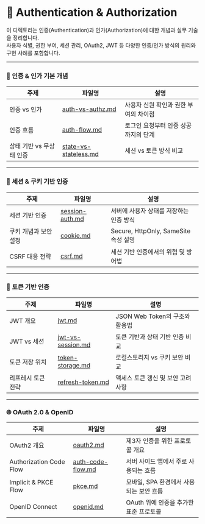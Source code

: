 # 🔐 Authentication & Authorization

이 디렉토리는 인증(Authentication)과 인가(Authorization)에 대한 개념과 실무 기술을 정리합니다.  
사용자 식별, 권한 부여, 세션 관리, OAuth2, JWT 등 다양한 인증/인가 방식의 원리와 구현 사례를 포함합니다.

---

### 🧾 인증 & 인가 기본 개념
| 주제 | 파일명 | 설명 |
|------|--------|------|
| 인증 vs 인가 | [auth-vs-authz.md](./notes/auth-vs-authz.md) | 사용자 신원 확인과 권한 부여의 차이점 |
| 인증 흐름 | [auth-flow.md](./notes/auth-flow.md) | 로그인 요청부터 인증 성공까지의 단계 |
| 상태 기반 vs 무상태 인증 | [state-vs-stateless.md](./notes/state-vs-stateless.md) | 세션 vs 토큰 방식 비교 |

---

### 🍪 세션 & 쿠키 기반 인증
| 주제 | 파일명 | 설명 |
|------|--------|------|
| 세션 기반 인증 | [session-auth.md](./notes/session-auth.md) | 서버에 사용자 상태를 저장하는 인증 방식 |
| 쿠키 개념과 보안 설정 | [cookie.md](./notes/cookie.md) | Secure, HttpOnly, SameSite 속성 설명 |
| CSRF 대응 전략 | [csrf.md](./notes/csrf.md) | 세션 기반 인증에서의 위협 및 방어법 |

---

### 🔐 토큰 기반 인증
| 주제 | 파일명 | 설명 |
|------|--------|------|
| JWT 개요 | [jwt.md](./notes/jwt.md) | JSON Web Token의 구조와 활용법 |
| JWT vs 세션 | [jwt-vs-session.md](./notes/jwt-vs-session.md) | 토큰 기반과 상태 기반 인증 비교 |
| 토큰 저장 위치 | [token-storage.md](./notes/token-storage.md) | 로컬스토리지 vs 쿠키 보안 비교 |
| 리프레시 토큰 전략 | [refresh-token.md](./notes/refresh-token.md) | 액세스 토큰 갱신 및 보안 고려사항 |

---

### 🌐 OAuth 2.0 & OpenID
| 주제 | 파일명 | 설명 |
|------|--------|------|
| OAuth2 개요 | [oauth2.md](./notes/oauth2.md) | 제3자 인증을 위한 프로토콜 개요 |
| Authorization Code Flow | [auth-code-flow.md](./notes/auth-code-flow.md) | 서버 사이드 앱에서 주로 사용되는 흐름 |
| Implicit & PKCE Flow | [pkce.md](./notes/pkce.md) | 모바일, SPA 환경에서 사용되는 보안 흐름 |
| OpenID Connect | [openid.md](./notes/openid.md) | OAuth 위에 인증을 추가한 표준 프로토콜 |
